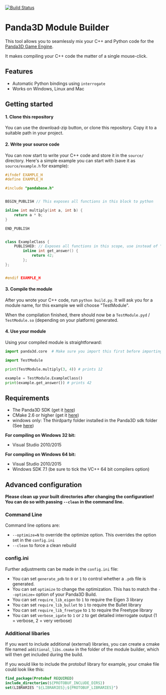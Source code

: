 [![Build Status](https://travis-ci.org/tobspr/P3DModuleBuilder.svg?branch=master)](https://travis-ci.org/tobspr/P3DModuleBuilder)

# Panda3D Module Builder

This tool allows you to seamlessly mix your C++ and Python code for the 
<a href="http://github.com/panda3d/panda3d">Panda3D Game Engine</a>.

It makes compiling your C++ code the matter of a single mouse-click.


## Features

 - Automatic Python bindings using `interrogate`
 - Works on Windows, Linux and Mac

## Getting started


#### 1. Clone this repository

You can use the download-zip button, or clone this repository. Copy it to a
suitable path in your project.

#### 2. Write your source code

You can now start to write your C++ code and store it in the `source/` directory.
Here's a simple example you can start with (save it as `source/example.h` for example):

```cpp
#ifndef EXAMPLE_H
#define EXAMPLE_H

#include "pandabase.h"


BEGIN_PUBLISH // This exposes all functions in this block to python

inline int multiply(int a, int b) {
    return a * b;
}

END_PUBLISH


class ExampleClass {
    PUBLISHED: // Exposes all functions in this scope, use instead of "public:"
        inline int get_answer() {
            return 42;
        };
};


#endif EXAMPLE_H
```

#### 3. Compile the module

After you wrote your C++ code, run `python build.py`. It will ask you for
a module name, for this example we will choose "TestModule".

When the compilation finished, there should now be a `TestModule.pyd` / `TestModule.so` (depending on your platform) generated.

#### 4. Use your module

Using your compiled module is straightforward:

```python
import panda3d.core  # Make sure you import this first before importing your module

import TestModule

print(TestModule.multiply(3, 4)) # prints 12

example = TestModule.ExampleClass()
print(example.get_answer()) # prints 42

```



#### 

## Requirements

- The Panda3D SDK (get it <a href="http://www.panda3d.org/download.php?sdk">here</a>)
- CMake 2.6 or higher (get it <a href="https://cmake.org/download/">here</a>)
- windows only: The thirdparty folder installed in the Panda3D sdk folder (See <a href="https://www.panda3d.org/forums/viewtopic.php?f=9&t=18775">here</a>)


**For compiling on Windows 32 bit:**

- Visual Studio 2010/2015

**For compiling on Windows 64 bit:**

- Visual Studio 2010/2015
- Windows SDK 7.1 (be sure to tick the VC++ 64 bit compilers option)


## Advanced configuration

**Please clean up your built directories after changing the configuration! You can
do so with passing `--clean` in the command line.**


### Command Line
Command line options are:

- `--optimize=N` to override the optimize option. This overrides the option set in the `config.ini`
- `--clean` to force a clean rebuild

### config.ini
Further adjustments can be made in the `config.ini` file:

- You can set `generate_pdb` to `0` or `1` to control whether a `.pdb` file is generated.
- You can set `optimize` to change the optimization. This has to match the `--optimize=` option of your Panda3D Build.
- You can set `require_lib_eigen` to `1` to require the Eigen 3 library
- You can set `require_lib_bullet` to `1` to require the Bullet library
- You can set `require_lib_freetype` to `1` to require the Freetype library
- You can set `verbose_igate` to `1` or `2` to get detailed interrogate output (1 = verbose, 2 = very verbose)

### Additional libaries

If you want to include additional (external) libraries, you can create a
cmake file named `additional_libs.cmake` in the folder of the module builder,
which will then get included during the build.

If you would like to include the protobuf library for example, your cmake file could look like this:

```cmake
find_package(Protobuf REQUIRED)
include_directories(${PROTOBUF_INCLUDE_DIRS})
set(LIBRARIES "${LIBRARIES};${PROTOBUF_LIBRARIES}")

```

